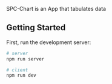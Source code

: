 SPC-Chart is an App that tabulates data

## Getting Started

First, run the development server:

```bash
# server
npm run server

# client
npm run dev
```
